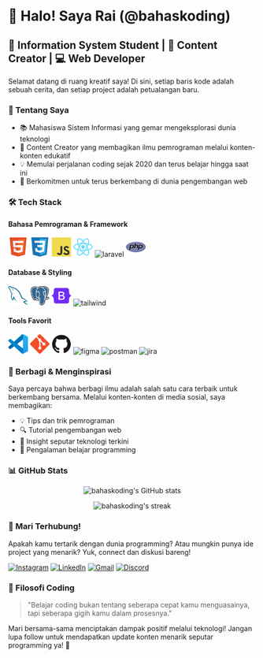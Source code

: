 # 👋 Halo! Saya Rai (@bahaskoding)

## 🎯 Information System Student | 🎥 Content Creator | 💻 Web Developer

Selamat datang di ruang kreatif saya! Di sini, setiap baris kode adalah sebuah cerita, dan setiap project adalah petualangan baru.

### 🌟 Tentang Saya

- 📚 Mahasiswa Sistem Informasi yang gemar mengeksplorasi dunia teknologi
- 🎥 Content Creator yang membagikan ilmu pemrograman melalui konten-konten edukatif
- 💡 Memulai perjalanan coding sejak 2020 dan terus belajar hingga saat ini
- 🚀 Berkomitmen untuk terus berkembang di dunia pengembangan web

### 🛠️ Tech Stack

#### Bahasa Pemrograman & Framework
<p align="left">
  <img src="https://raw.githubusercontent.com/devicons/devicon/master/icons/html5/html5-original.svg" alt="html5" width="40" height="40"/>
  <img src="https://raw.githubusercontent.com/devicons/devicon/master/icons/css3/css3-original.svg" alt="css3" width="40" height="40"/>
  <img src="https://raw.githubusercontent.com/devicons/devicon/master/icons/javascript/javascript-original.svg" alt="javascript" width="40" height="40"/>
  <img src="https://raw.githubusercontent.com/devicons/devicon/master/icons/react/react-original.svg" alt="react" width="40" height="40"/>
  <img src="https://cdn.worldvectorlogo.com/logos/laravel-2.svg" alt="laravel" width="40" height="40"/>
  <img src="https://raw.githubusercontent.com/devicons/devicon/master/icons/php/php-original.svg" alt="php" width="40" height="40"/>
</p>

#### Database & Styling
<p align="left">
  <img src="https://raw.githubusercontent.com/devicons/devicon/master/icons/mysql/mysql-original.svg" alt="mysql" width="40" height="40"/>
  <img src="https://raw.githubusercontent.com/devicons/devicon/master/icons/postgresql/postgresql-original.svg" alt="postgresql" width="40" height="40"/>
  <img src="https://raw.githubusercontent.com/devicons/devicon/master/icons/bootstrap/bootstrap-plain.svg" alt="bootstrap" width="40" height="40"/>
  <img src="https://www.vectorlogo.zone/logos/tailwindcss/tailwindcss-icon.svg" alt="tailwind" width="40" height="40"/>
</p>

#### Tools Favorit
<p align="left">
  <img src="https://raw.githubusercontent.com/devicons/devicon/master/icons/vscode/vscode-original.svg" alt="vscode" width="40" height="40"/>
  <img src="https://raw.githubusercontent.com/devicons/devicon/master/icons/git/git-original.svg" alt="git" width="40" height="40"/>
  <img src="https://raw.githubusercontent.com/devicons/devicon/master/icons/github/github-original.svg" alt="github" width="40" height="40"/>
  <img src="https://www.vectorlogo.zone/logos/figma/figma-icon.svg" alt="figma" width="40" height="40"/>
  <img src="https://www.vectorlogo.zone/logos/getpostman/getpostman-icon.svg" alt="postman" width="40" height="40"/>
  <img src="https://www.vectorlogo.zone/logos/atlassian_jira/atlassian_jira-icon.svg" alt="jira" width="40" height="40"/>
</p>

### 📱 Berbagi & Menginspirasi

Saya percaya bahwa berbagi ilmu adalah salah satu cara terbaik untuk berkembang bersama. Melalui konten-konten di media sosial, saya membagikan:
- 💡 Tips dan trik pemrograman
- 🔍 Tutorial pengembangan web
- 🎯 Insight seputar teknologi terkini
- 🌱 Pengalaman belajar programming

### 📊 GitHub Stats

<p align="center">
  <img src="https://github-readme-stats.vercel.app/api?username=bahaskoding&show_icons=true&theme=radical" alt="bahaskoding's GitHub stats" />
</p>

<p align="center">
  <img src="https://github-readme-streak-stats.herokuapp.com/?user=bahaskoding&theme=dark" alt="bahaskoding's streak" />
</p>

### 🤝 Mari Terhubung!

Apakah kamu tertarik dengan dunia programming? Atau mungkin punya ide project yang menarik? Yuk, connect dan diskusi bareng!

[![Instagram](https://img.shields.io/badge/Instagram-%23E4405F.svg?style=for-the-badge&logo=Instagram&logoColor=white)](https://www.instagram.com/bahaskoding/)
[![LinkedIn](https://img.shields.io/badge/linkedin-%230077B5.svg?style=for-the-badge&logo=linkedin&logoColor=white)](https://www.linkedin.com/in/rai-rakhmat-syarifudin-supardi-b04818236/)
[![Gmail](https://img.shields.io/badge/Gmail-D14836?style=for-the-badge&logo=gmail&logoColor=white)](mailto:business.rkhmt@gmail.com)
[![Discord](https://img.shields.io/badge/Discord-%237289DA.svg?style=for-the-badge&logo=discord&logoColor=white)](https://discordapp.com/users/bahaskoding)

### 💭 Filosofi Coding

> "Belajar coding bukan tentang seberapa cepat kamu menguasainya, tapi seberapa gigih kamu dalam prosesnya."

Mari bersama-sama menciptakan dampak positif melalui teknologi! Jangan lupa follow untuk mendapatkan update konten menarik seputar programming ya! 🚀